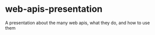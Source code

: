 web-apis-presentation
=================

A presentation about the many web apis, what they do, and how to use them